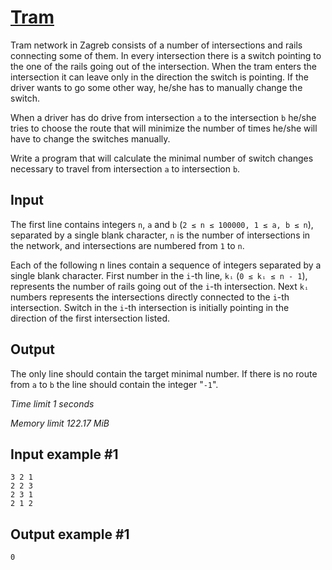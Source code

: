 # [Tram](https://www.e-olymp.com/en/contests/9208/problems/80037)

Tram network in Zagreb consists of a number of intersections and rails connecting some of them. In every intersection there is a switch pointing to the one of the rails going out of the intersection. When the tram enters the intersection it can leave only in the direction the switch is pointing. If the driver wants to go some other way, he/she has to manually change the switch.

When a driver has do drive from intersection `a` to the intersection `b` he/she tries to choose the route that will minimize the number of times he/she will have to change the switches manually.

Write a program that will calculate the minimal number of switch changes necessary to travel from intersection `a` to intersection `b`.

## Input

The first line contains integers `n`, `a` and `b` (`2 ≤ n ≤ 100000, 1 ≤ a, b ≤ n`), separated by a single blank character, `n` is the number of intersections in the network, and intersections are numbered from `1` to `n`.

Each of the following n lines contain a sequence of integers separated by a single blank character. First number in the `i`-th line, `kᵢ` (`0 ≤ kᵢ ≤ n - 1`), represents the number of rails going out of the `i`-th intersection. Next `kᵢ` numbers represents the intersections directly connected to the `i`-th intersection. Switch in the `i`-th intersection is initially pointing in the direction of the first intersection listed.

## Output

The only line should contain the target minimal number. If there is no route from `a` to `b` the line should contain the integer "`-1`".

_Time limit 1 seconds_

_Memory limit 122.17 MiB_

## Input example #1
```
3 2 1
2 2 3
2 3 1
2 1 2
```

## Output example #1
```
0
```
